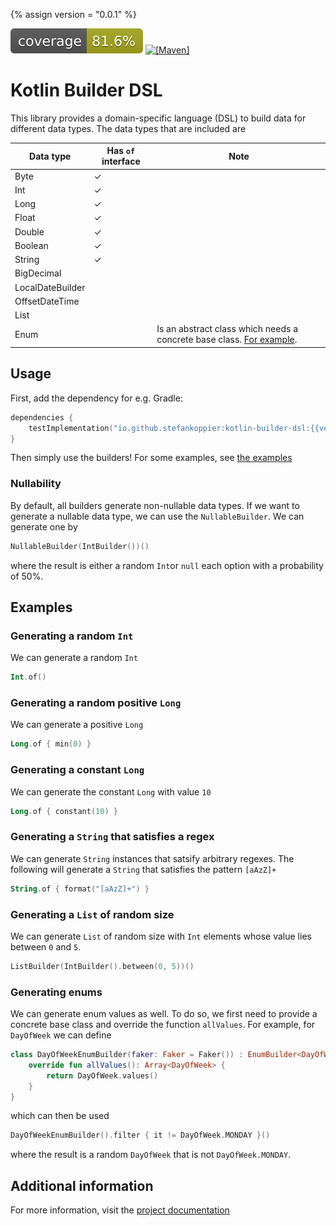 {% assign version = "0.0.1" %}

![Coverage](.github/badges/jacoco.svg) 
[![[Maven]](https://img.shields.io/maven-metadata/v?metadataUrl=https%3A%2F%2Frepo1.maven.org%2Fmaven2%2Fio%2Fgithub%2Fstefankoppier%2Fkotlin-builder-dsl%2Fmaven-metadata.xml&versionPrefix={{vresion}})](https://mvnrepository.com/artifact/io-stefankoppier/kotlin-builder-dsl)

# Kotlin Builder DSL
This library provides a domain-specific language (DSL) to build data for different data types.
The data types that are included are

| Data type        | Has `of` interface | Note                                                                                      |
|------------------|--------------------|-------------------------------------------------------------------------------------------|
| Byte             | &check;            |                                                                                           |
| Int              | &check;            |                                                                                           |
| Long             | &check;            |                                                                                           |
| Float            | &check;            |                                                                                           |
| Double           | &check;            |                                                                                           |
| Boolean          | &check;            |                                                                                           |
| String           | &check;            |                                                                                           |
| BigDecimal       |                    |                                                                                           |
| LocalDateBuilder |                    |                                                                                           |
| OffsetDateTime   |                    |                                                                                           |
| List             |                    |                                                                                           |
| Enum             |                    | Is an abstract class which needs a concrete base class. [For example](#generating-enums). |

## Usage
First, add the dependency for e.g. Gradle:
```kotlin
dependencies {
    testImplementation("io.github.stefankoppier:kotlin-builder-dsl:{{version}}")
}
```
Then simply use the builders! For some examples, see [the examples](#examples)

### Nullability
By default, all builders generate non-nullable data types. If we want to generate a 
nullable data type, we can use the `NullableBuilder`. We can generate one by
```kotlin
NullableBuilder(IntBuilder())()
```
where the result is either a random `Int`or `null` each option with a probability 
of 50%.

## Examples

### Generating a random `Int`
We can generate a random `Int`
```kotlin
Int.of()
```

### Generating a random positive `Long`
We can generate a positive `Long`
```kotlin
Long.of { min(0) }
```

### Generating a constant `Long`
We can generate the constant `Long` with value `10`
```kotlin
Long.of { constant(10) }
```

### Generating a `String` that satisfies a regex
We can generate `String` instances that satsify arbitrary regexes. The following will 
generate a `String` that satisfies the pattern `[aAzZ]+`
```kotlin
String.of { format("[aAzZ]+") }
```

### Generating a `List` of random size
We can generate `List` of random size with `Int` elements whose value lies between `0` and `5`.
```kotlin
ListBuilder(IntBuilder().between(0, 5))()
```

### Generating enums
We can generate enum values as well. To do so, we first need to provide a concrete base class
and override the function `allValues`. For example, for `DayOfWeek` we can define
```kotlin
class DayOfWeekEnumBuilder(faker: Faker = Faker()) : EnumBuilder<DayOfWeek> {
    override fun allValues(): Array<DayOfWeek> {
        return DayOfWeek.values()
    }
}
```
which can then be used
```kotlin
DayOfWeekEnumBuilder().filter { it != DayOfWeek.MONDAY }()
```
where the result is a random `DayOfWeek` that is not `DayOfWeek.MONDAY`.

## Additional information
For more information, visit the [project documentation](https://stefankoppier.github.io/kotlin-builder-dsl/)